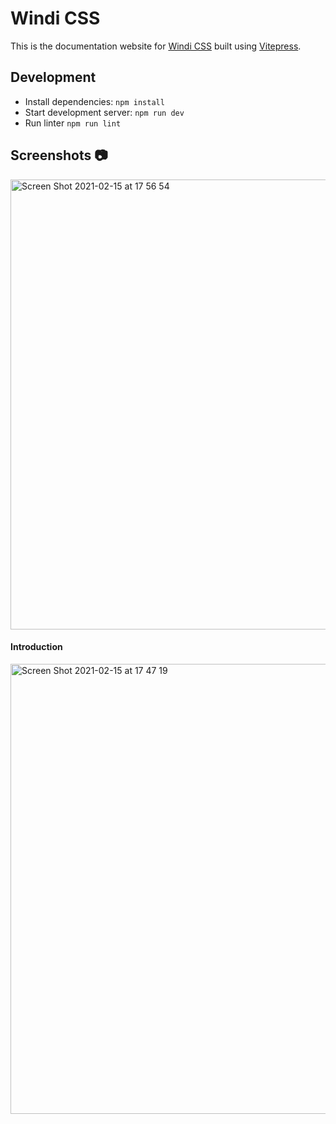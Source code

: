 [windi css]: https://github.com/windicss/windicss
[Vitepress]: https://vitepress.vuejs.org/

# Windi CSS

This is the documentation website for [Windi CSS] built using [Vitepress].


## Development

- Install dependencies: `npm install`
- Start development server: `npm run dev`
- Run linter `npm run lint`


## Screenshots 📷

<img width="720" alt="Screen Shot 2021-02-15 at 17 56 54" src="https://user-images.githubusercontent.com/1158253/107992338-3db67c80-6fb7-11eb-892a-d6a9d777a939.png">

#### Introduction

<img width="720" alt="Screen Shot 2021-02-15 at 17 47 19" src="https://user-images.githubusercontent.com/1158253/107992256-1364bf00-6fb7-11eb-85e6-bfcc92e4bfe5.png">

